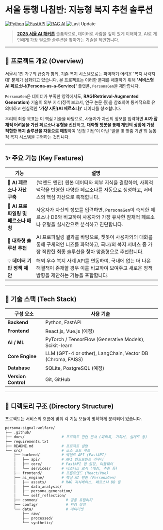 # 서울 동행 나침반: 지능형 복지 추천 솔루션

[![Python](https://img.shields.io/badge/python-3.10+-blue.svg)](https://www.python.org/)
[![FastAPI](https://img.shields.io/badge/Framework-FastAPI-teal)](https://fastapi.tiangolo.com/)
[![RAG AI](https://img.shields.io/badge/Core%20Tech-PersonaGen%20AI-blueviolet)](https://research.ibm.com/blog/retrieval-augmented-generation-RAG)
![Last Update](https://img.shields.io/github/last-commit/BOAZ-ADV-23-Team-Great-Heroe/persona-signal-welfare)

> **[2025 서울 AI 해커톤](https://mediahub.seoul.go.kr/gongmo/2000665)** 출품작으로, 데이터로 사람을 깊이 있게 이해하고, AI로 개인에게 가장 필요한 솔루션을 찾아가는 기술을 제안합니다.

---

## 📌 프로젝트 개요 (Overview)

서울시 1인 가구의 급증과 함께, 기존 복지 시스템으로는 파악하기 어려운 '복지 사각지대' 문제가 심화되고 있습니다. 본 프로젝트는 이러한 문제를 해결하기 위해 **'서비스형 AI 페르소나(Persona-as-a-Service)'** 플랫폼, `PersonaGen`을 제안합니다.

`PersonaGen`은 데이터가 부족한 영역에서도, **RAG(Retrieval-Augmented Generation)** 기술이 외부 지식(정책 보고서, 연구 논문 등)을 참조하여 통계적으로 유의미하고 현실적인 **'가상 시민(AI 페르소나)'** 데이터를 창조합니다.

우리의 최종 목표는 이 핵심 기술을 바탕으로, 사용자가 자신의 정보를 입력하면 **AI가 잠재적 어려움을 가진 페르소나 유형을 진단**하고, **대화형 챗봇을 통해 개인의 상황에 가장 적합한 복지 솔루션을 자동으로 매칭**하여 '신청 기반'이 아닌 '발굴 및 맞춤 기반'의 능동적 복지 시스템을 구현하는 것입니다.

---

## ✨ 주요 기능 (Key Features)

| 기능 | 설명 |
|---|---|
| 🤖 **AI 페르소나 자산 구축** | (백엔드 엔진) 원본 데이터와 외부 지식을 결합하여, 사회적 맥락을 반영한 다양한 페르소나를 자동으로 생성하고, 서비스의 핵심 자산으로 축적합니다. |
| 👤 **AI 프로파일링 및 페르소나 매칭** | 사용자가 자신의 정보를 입력하면, `PersonaGen`이 축적한 페르소나 DB와 비교하여 사용자와 가장 유사한 잠재적 페르소나 유형을 실시간으로 분석하고 진단합니다. |
| 💬 **대화형 솔루션 추천** | AI 프로파일링 결과를 바탕으로, 챗봇이 사용자와의 대화를 통해 구체적인 니즈를 파악하고, 국내/외 복지 서비스 중 가장 적합한 최종 솔루션을 찾아 맞춤형으로 추천합니다. |
| 💡 **데이터 기반 정책 제안** | 해외 우수 복지 사례 API를 연동하여, 국내에 없는 더 나은 해결책이 존재할 경우 이를 비교하여 보여주고 새로운 정책 방향을 제안하는 기능을 포함합니다. |

---

## 🧱 기술 스택 (Tech Stack)

| 구성 요소 | 사용 기술 |
|---|---|
| **Backend** | Python, FastAPI |
| **Frontend** | React.js, Vue.js (예정) |
| **AI / ML** | PyTorch / TensorFlow (Generative Models), Scikit-learn |
| **Core Engine** | LLM (GPT-4 or other), LangChain, Vector DB (Chroma, FAISS) |
| **Database** | SQLite, PostgreSQL (예정) |
| **Version Control** | Git, GitHub |

---

## 📁 디렉토리 구조 (Directory Structure)

프로젝트는 서비스의 흐름에 맞춰 각 기능 모듈이 명확하게 분리되어 있습니다.

```bash
persona-signal-welfare/
├── .github/
├── docs/                 # 프로젝트 관련 문서 (회의록, 기획서, 설계도 등)
├── requirements.txt
├── README.md             # 프로젝트 설명 
└── src/                  # 소스 코드 루트
    ├── backend/          # 백엔드 API (FastAPI)
    │   ├── api/          # API 엔드포인트 라우터
    │   ├── core/         # FastAPI 앱 설정, 미들웨어
    │   └── services/     # 비즈니스 로직 (매칭, 추천 등)
    ├── frontend/         # 프론트엔드 (React/Vue)
    ├── ai_engine/        # 핵심 AI 엔진 (PersonaGen)
    │   ├── assets/       # RAG 지식베이스, 페르소나 DB 등
    │   ├── data_analysis/
    │   ├── persona_generation/
    │   └── self_reflection/
    ├── common/             # 공통 유틸리티
    ├── config/             # 환경 설정
    └── data/               # 데이터셋
        ├── raw/
        ├── processed/
        └── synthetic/

